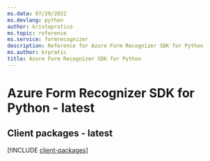 ```yaml
---
ms.data: 07/29/2022
ms.devlang: python
author: kristapratico
ms.topic: reference
ms.service: formrecognizer
description: Reference for Azure Form Recognizer SDK for Python
ms.author: krpratic
title: Azure Form Recognizer SDK for Python
---
```

# Azure Form Recognizer SDK for Python - latest

## Client packages - latest
[!INCLUDE [client-packages](form-recognizer-client-index.md)]